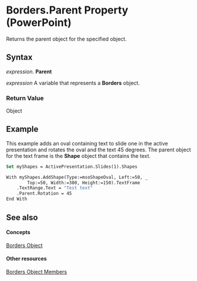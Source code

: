 
# Borders.Parent Property (PowerPoint)

Returns the parent object for the specified object.


## Syntax

 _expression_. **Parent**

 _expression_ A variable that represents a **Borders** object.


### Return Value

Object


## Example

This example adds an oval containing text to slide one in the active presentation and rotates the oval and the text 45 degrees. The parent object for the text frame is the  **Shape** object that contains the text.


```vb
Set myShapes = ActivePresentation.Slides(1).Shapes

With myShapes.AddShape(Type:=msoShapeOval, Left:=50, _
        Top:=50, Width:=300, Height:=150).TextFrame
    .TextRange.Text = "Test text"
    .Parent.Rotation = 45
End With
```


## See also


#### Concepts


[Borders Object](af3b8d8b-9214-b1ac-f12e-0be244b60b08.md)
#### Other resources


[Borders Object Members](46ba48eb-a926-c420-505d-71aafbc69fad.md)
